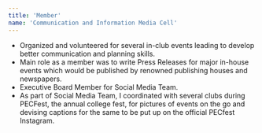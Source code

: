 ```yaml
---
title: 'Member'
name: 'Communication and Information Media Cell'
---
```


- Organized and volunteered for several in-club events leading to develop better communication and planning skills.
- Main role as a member was to write Press Releases for major in-house events which would be published by renowned publishing houses and newspapers.
- Executive Board Member for Social Media Team.
- As part of Social Media Team, I coordinated with several clubs during PECFest, the annual college fest, for pictures of events on the go and devising captions for the same to be put up on the official PECfest Instagram.


